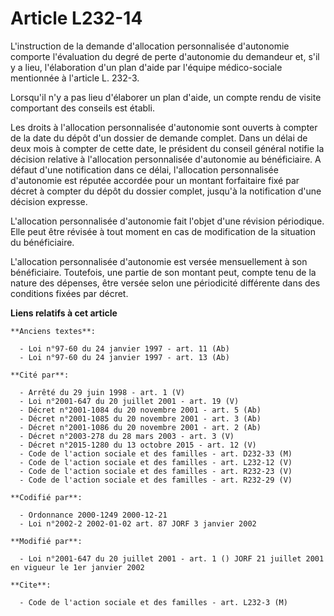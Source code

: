 # Article L232-14

L'instruction de la demande d'allocation personnalisée d'autonomie comporte l'évaluation du degré de perte d'autonomie du
demandeur et, s'il y a lieu, l'élaboration d'un plan d'aide par l'équipe médico-sociale mentionnée à l'article L. 232-3.

Lorsqu'il n'y a pas lieu d'élaborer un plan d'aide, un compte rendu de visite comportant des conseils est établi.

Les droits à l'allocation personnalisée d'autonomie sont ouverts à compter de la date du dépôt d'un dossier de demande
complet. Dans un délai de deux mois à compter de cette date, le président du conseil général notifie la décision relative à
l'allocation personnalisée d'autonomie au bénéficiaire. A défaut d'une notification dans ce délai, l'allocation personnalisée
d'autonomie est réputée accordée pour un montant forfaitaire fixé par décret à compter du dépôt du dossier complet, jusqu'à
la notification d'une décision expresse.

L'allocation personnalisée d'autonomie fait l'objet d'une révision périodique. Elle peut être révisée à tout moment en cas de
modification de la situation du bénéficiaire.

L'allocation personnalisée d'autonomie est versée mensuellement à son bénéficiaire. Toutefois, une partie de son montant
peut, compte tenu de la nature des dépenses, être versée selon une périodicité différente dans des conditions fixées par
décret.

**Liens relatifs à cet article**

	**Anciens textes**:

	  - Loi n°97-60 du 24 janvier 1997 - art. 11 (Ab)
	  - Loi n°97-60 du 24 janvier 1997 - art. 13 (Ab)

	**Cité par**:

	  - Arrêté du 29 juin 1998 - art. 1 (V)
	  - Loi n°2001-647 du 20 juillet 2001 - art. 19 (V)
	  - Décret n°2001-1084 du 20 novembre 2001 - art. 5 (Ab)
	  - Décret n°2001-1085 du 20 novembre 2001 - art. 3 (Ab)
	  - Décret n°2001-1086 du 20 novembre 2001 - art. 2 (Ab)
	  - Décret n°2003-278 du 28 mars 2003 - art. 3 (V)
	  - Décret n°2015-1280 du 13 octobre 2015 - art. 12 (V)
	  - Code de l'action sociale et des familles - art. D232-33 (M)
	  - Code de l'action sociale et des familles - art. L232-12 (V)
	  - Code de l'action sociale et des familles - art. R232-23 (V)
	  - Code de l'action sociale et des familles - art. R232-29 (V)

	**Codifié par**:

	  - Ordonnance 2000-1249 2000-12-21
	  - Loi n°2002-2 2002-01-02 art. 87 JORF 3 janvier 2002

	**Modifié par**:

	  - Loi n°2001-647 du 20 juillet 2001 - art. 1 () JORF 21 juillet 2001 en vigueur le 1er janvier 2002

	**Cite**:

	  - Code de l'action sociale et des familles - art. L232-3 (M)
